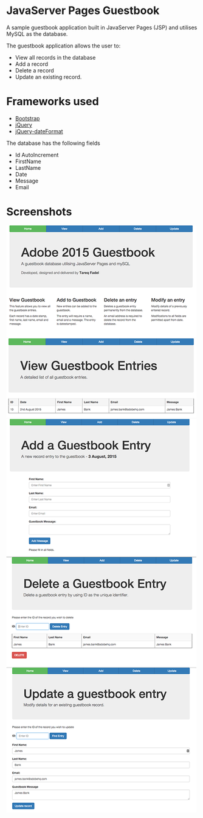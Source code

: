 # JavaServer Pages Guestbook

A sample guestbook application built in JavaServer Pages (JSP) and utilises
MySQL as the database.

The guestbook application allows the user to:

* View all records in the database
* Add a record
* Delete a record
* Update an existing record.

# Frameworks used
* [Bootstrap](http://getbootstrap.com/)
* [jQuery](https://jquery.com/)
* [jQuery-dateFormat](https://github.com/phstc/jquery-dateFormat)

The database has the following fields
* Id AutoIncrement
* FirstName
* LastName
* Date
* Message
* Email

# Screenshots
![home page](screenshots/home.png "Home Page")
![view page](screenshots/view.png "View Records")
![add page](screenshots/add.png "Add a Record")
![delete page](screenshots/delete.png "Delete a record")
![update page](screenshots/update.png "Update an existing record")